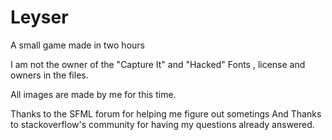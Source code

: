 Leyser
======

A small game made in two hours

I am not the owner of the "Capture It" and "Hacked" Fonts , license and owners in the files.

All images are made by me for this time.

Thanks to the SFML forum for helping me figure out sometings
And Thanks to stackoverflow's community for having my questions already answered.
